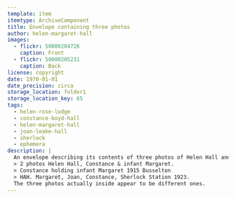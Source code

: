 ```yaml
---
template: item
itemtype: ArchiveComponent
title: Envelope containing three photos
author: helen-margaret-hall
images:
  - flickr: 50000204726
    caption: Front
  - flickr: 50000205231
    caption: Back
license: copyright
date: 1970-01-01
date_precision: circa
storage_location: folder1
storage_location_key: 65
tags:
  - helen-rose-lodge
  - constance-boyd-hall
  - helen-margaret-hall
  - joan-leake-hall
  - sherlock
  - ephemera
description: |
  An envelope describing its contents of three photos of Helen Hall and her daughters. Inscription:
  > 2 photos Helen Hall, Constance & infant Margaret.
  > Constance holding infant Margaret 1915 Busselton
  > HAH. Margaret, Joan, Constance, Sherlock Station 1923.
  The three photos actually inside appear to be different ones. 
---
```

